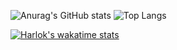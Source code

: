 ![Anurag's GitHub stats](https://github-readme-stats.vercel.app/api?username=Lenam0n&show_icons=true&theme=omni)
![Top Langs](https://github-readme-stats.vercel.app/api/top-langs/?username=Lenam0n&langs_count=8)

[![Harlok's wakatime stats](https://github-readme-stats.vercel.app/api/wakatime?username=Lenam0n)](https://github.com/anuraghazra/github-readme-stats)

